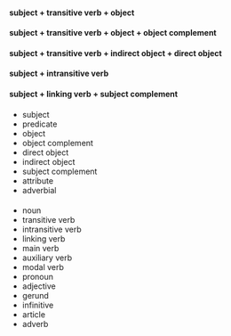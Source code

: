 #### subject + transitive verb + object
#### subject + transitive verb + object + object complement
#### subject + transitive verb + indirect object + direct object
#### subject + intransitive verb
#### subject + linking verb + subject complement


####

- subject 
- predicate
- object
- object complement
- direct object
- indirect object
- subject complement
- attribute
- adverbial 

####

- noun
- transitive verb
- intransitive verb
- linking verb
- main verb
- auxiliary verb
- modal verb
- pronoun
- adjective
- gerund
- infinitive
- article
- adverb


